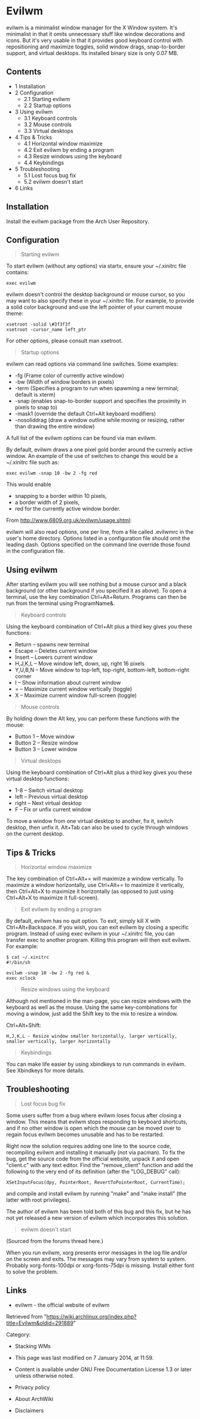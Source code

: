 Evilwm
======

evilwm is a minimalist window manager for the X Window system. It's
minimalist in that it omits unnecessary stuff like window decorations
and icons. But it's very usable in that it provides good keyboard
control with repositioning and maximize toggles, solid window drags,
snap-to-border support, and virtual desktops. Its installed binary size
is only 0.07 MB.

Contents
--------

-   1 Installation
-   2 Configuration
    -   2.1 Starting evilwm
    -   2.2 Startup options
-   3 Using evilwm
    -   3.1 Keyboard controls
    -   3.2 Mouse controls
    -   3.3 Virtual desktops
-   4 Tips & Tricks
    -   4.1 Horizontal window maximize
    -   4.2 Exit evilwm by ending a program
    -   4.3 Resize windows using the keyboard
    -   4.4 Keybindings
-   5 Troubleshooting
    -   5.1 Lost focus bug fix
    -   5.2 evilwm doesn't start
-   6 Links

Installation
------------

Install the evilwm package from the Arch User Repository.

Configuration
-------------

> Starting evilwm

To start evilwm (without any options) via startx, ensure your ~/.xinitrc
file contains:

    exec evilwm

evilwm doesn't control the desktop background or mouse cursor, so you
may want to also specify these in your ~/.xinitrc file. For example, to
provide a solid color background and use the left pointer of your
current mouse theme:

    xsetroot -solid \#3f3f3f
    xsetroot -cursor_name left_ptr

For other options, please consult man xsetroot.

> Startup options

evilwm can read options via command line switches. Some examples:

-   -fg <color> (Frame color of currently active window)
-   -bw <number> (Width of window borders in pixels)
-   -term <term> (Specifies a program to run when spawming a new
    terminal; default is xterm)
-   -snap <number> (enables snap-to-border support and specifies the
    proximity in pixels to snap to)
-   -mask1 <modifier> (override the default Ctrl+Alt keyboard modifiers)
-   -nosoliddrag (draw a window outline while moving or resizing, rather
    than drawing the entire window)

A full list of the evilwm options can be found via man evilwm.

By default, evilwm draws a one pixel gold border around the currenly
active window. An example of the use of switches to change this would be
a ~/.xinitrc file such as:

    exec evilwm -snap 10 -bw 2 -fg red

This would enable

-   snapping to a border within 10 pixels,
-   a border width of 2 pixels,
-   red for the currently active window border.

From http://www.6809.org.uk/evilwm/usage.shtml:

evilwm will also read options, one per line, from a file called
.evilwmrc in the user's home directory. Options listed in a
configuration file should omit the leading dash. Options specified on
the command line override those found in the configuration file.

Using evilwm
------------

After starting evilwm you will see nothing but a mouse cursor and a
black background (or other background if you specified it as above). To
open a terminal, use the key combination Ctrl+Alt+Return. Programs can
then be run from the terminal using ProgramName&.

> Keyboard controls

Using the keyboard combination of Ctrl+Alt plus a third key gives you
these functions:

-   Return – spawns new terminal
-   Escape – Deletes current window
-   Insert – Lowers current window
-   H,J,K,L – Move window left, down, up, right 16 pixels
-   Y,U,B,N – Move window to top-left, top-right, bottom-left,
    bottom-right corner
-   I – Show information about current window
-   = – Maximize current window vertically (toggle)
-   X – Maximize current window full-screen (toggle)

> Mouse controls

By holding down the Alt key, you can perform these functions with the
mouse:

-   Button 1 – Move window
-   Button 2 – Resize window
-   Button 3 – Lower window

> Virtual desktops

Using the keyboard combination of Ctrl+Alt plus a third key gives you
these virtual desktop functions:

-   1-8 – Switch virtual desktop
-   left – Previous virtual desktop
-   right – Next virtual desktop
-   F – Fix or unfix current window

To move a window from one virtual desktop to another, fix it, switch
desktop, then unfix it. Alt+Tab can also be used to cycle through
windows on the current desktop.

Tips & Tricks
-------------

> Horizontal window maximize

The key combination of Ctrl+Alt+= will maximize a window vertically. To
maximize a window horizontally, use Ctrl+Alt+= to maximize it
vertically, then Ctrl+Alt+X to maximize it horizontally (as opposed to
just using Ctrl+Alt+X to maximize it full-screen).

> Exit evilwm by ending a program

By default, evilwm has no quit option. To exit, simply kill X with
Ctrl+Alt+Backspace. If you wish, you can exit evilwm by closing a
specific program. Instead of using exec evilwm in your ~/.xinitrc file,
you can transfer exec to another program. Killing this program will then
exit evilwm. For example:

    $ cat ~/.xinitrc
    #!/bin/sh

    evilwm -snap 10 -bw 2 -fg red &
    exec xclock

> Resize windows using the keyboard

Although not mentioned in the man-page, you can resize windows with the
keyboard as well as the mouse. Using the same key-combinations for
moving a window, just add the Shift key to the mix to resize a window.

Ctrl+Alt+Shift:

    H,J,K,L - Resize window smaller horizontally, larger vertically, smaller vertically, larger horizontally

> Keybindings

You can make life easier by using xbindkeys to run commands in evilwm.
See Xbindkeys for more details.

Troubleshooting
---------------

> Lost focus bug fix

Some users suffer from a bug where evilwm loses focus after closing a
window. This means that evilwm stops responding to keyboard shortcuts,
and if no other window is open which the mouse can be moved over to
regain focus evilwm becomes unusable and has to be restarted.

Right now the solution requires adding one line to the source code,
recompiling evilwm and installing it manually (not via pacman). To fix
the bug, get the source code from the official website, unpack it and
open "client.c" with any text editor. Find the "remove_client" function
and add the following to the very end of its definition (after the
"LOG_DEBUG" call):

    XSetInputFocus(dpy, PointerRoot, RevertToPointerRoot, CurrentTime);

and compile and install evilwm by running "make" and "make install" (the
latter with root privileges).

The author of evilwm has been told both of this bug and this fix, but he
has not yet released a new version of evilwm which incorporates this
solution.

> evilwm doesn't start

(Sourced from the forums thread here.)

When you run evilwm, xorg presents error messages in the log file and/or
on the screen and exits. The messages may vary from system to system.
Probably xorg-fonts-100dpi or xorg-fonts-75dpi is missing. Install
either font to solve the problem.

Links
-----

-   evilwm - the official website of evilwm

Retrieved from
"https://wiki.archlinux.org/index.php?title=Evilwm&oldid=291889"

Category:

-   Stacking WMs

-   This page was last modified on 7 January 2014, at 11:59.
-   Content is available under GNU Free Documentation License 1.3 or
    later unless otherwise noted.
-   Privacy policy
-   About ArchWiki
-   Disclaimers
